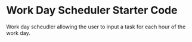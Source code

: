 # Work Day Scheduler Starter Code

Work day scheudler allowing the user to input a task for each hour of the work day.